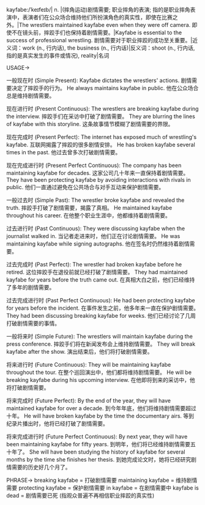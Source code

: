 kayfabe:/ˈkeɪfeɪb/| n. |(摔角运动)剧情需要; 职业摔角的表演; 指的是职业摔角表演中，表演者们在公众场合维持他们所扮演角色的真实性，即使在比赛之外。|The wrestlers maintained kayfabe even when they were off camera. 即使不在镜头前，摔跤手们也保持着剧情需要。|Kayfabe is essential to the success of professional wrestling.  剧情需要对于职业摔跤的成功至关重要。|近义词：work (n., 行内话), the business (n., 行内话)|反义词：shoot (n., 行内话, 指的是真实发生的事件或情况), reality|名词

USAGE->

一般现在时 (Simple Present):
Kayfabe dictates the wrestlers' actions. 剧情需要决定了摔跤手的行为。
He always maintains kayfabe in public. 他在公众场合总是维持剧情需要。

现在进行时 (Present Continuous):
The wrestlers are breaking kayfabe during the interview.  摔跤手们在采访中打破了剧情需要。
They are blurring the lines of kayfabe with this storyline.  这条故事情节模糊了剧情需要的界限。

现在完成时 (Present Perfect):
The internet has exposed much of wrestling's kayfabe. 互联网揭露了摔跤的很多剧情安排。
He has broken kayfabe several times in the past. 他过去曾多次打破剧情需要。

现在完成进行时 (Present Perfect Continuous):
The company has been maintaining kayfabe for decades.  这家公司几十年来一直保持着剧情需要。
They have been protecting kayfabe by avoiding interactions with rivals in public.  他们一直通过避免在公共场合与对手互动来保护剧情需要。

一般过去时 (Simple Past):
The wrestler broke kayfabe and revealed the truth.  摔跤手打破了剧情需要，揭露了真相。
He maintained kayfabe throughout his career.  在他整个职业生涯中，他都维持着剧情需要。

过去进行时 (Past Continuous):
They were discussing kayfabe when the journalist walked in.  当记者走进来时，他们正在讨论剧情需要。
He was maintaining kayfabe while signing autographs.  他在签名时仍然维持着剧情需要。

过去完成时 (Past Perfect):
The wrestler had broken kayfabe before he retired.  这位摔跤手在退役前就已经打破了剧情需要。
They had maintained kayfabe for years before the truth came out.  在真相大白之前，他们已经维持了多年的剧情需要。

过去完成进行时 (Past Perfect Continuous):
He had been protecting kayfabe for years before the incident.  在事件发生之前，他多年来一直在保护剧情需要。
They had been discussing breaking kayfabe for weeks.  他们已经讨论了几周打破剧情需要的事情。

一般将来时 (Simple Future):
The wrestlers will maintain kayfabe during the press conference.  摔跤手们将在新闻发布会上维持剧情需要。
They will break kayfabe after the show.  演出结束后，他们将打破剧情需要。

将来进行时 (Future Continuous):
They will be maintaining kayfabe throughout the tour.  在整个巡回演出中，他们都将维持剧情需要。
He will be breaking kayfabe during his upcoming interview.  在他即将到来的采访中，他将打破剧情需要。

将来完成时 (Future Perfect):
By the end of the year, they will have maintained kayfabe for over a decade.  到今年年底，他们将维持剧情需要超过十年。
He will have broken kayfabe by the time the documentary airs.  等到纪录片播出时，他将已经打破了剧情需要。

将来完成进行时 (Future Perfect Continuous):
By next year, they will have been maintaining kayfabe for fifty years.  到明年，他们将已经维持剧情需要五十年了。
She will have been studying the history of kayfabe for several months by the time she finishes her thesis. 到她完成论文时，她将已经研究剧情需要的历史好几个月了。


PHRASE->
breaking kayfabe = 打破剧情需要
maintaining kayfabe = 维持剧情需要
protecting kayfabe = 保护剧情需要
in kayfabe = 在剧情需要中
kayfabe is dead = 剧情需要已死 (指观众普遍不再相信职业摔跤的真实性)
